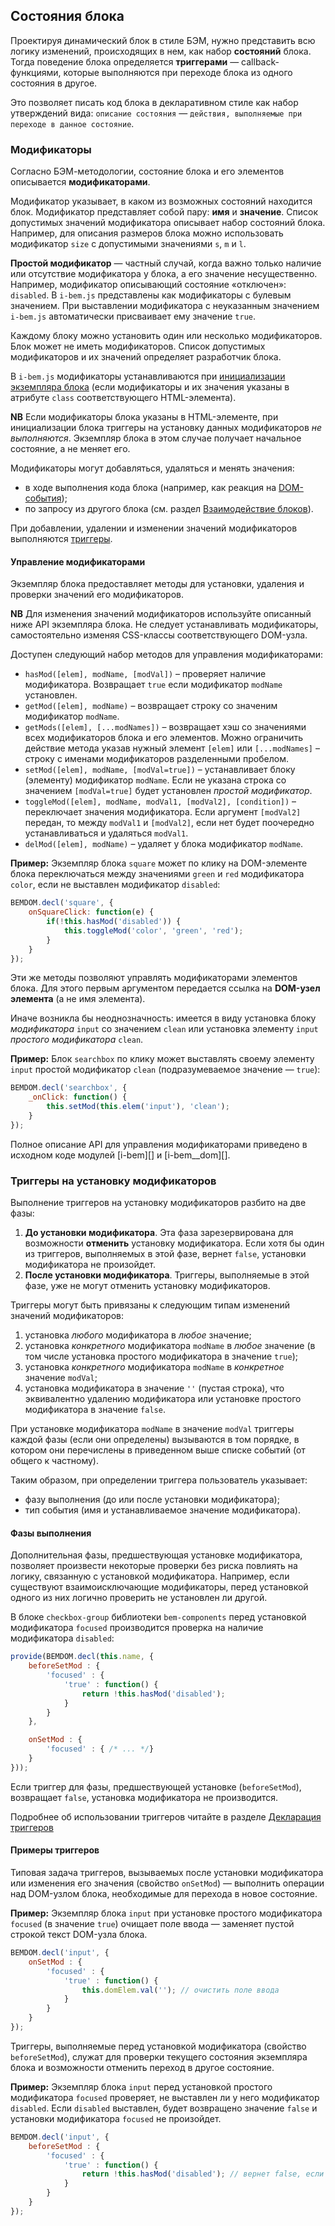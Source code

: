 <a name="states"></a>
## Состояния блока

Проектируя динамический блок в стиле БЭМ, нужно представить всю логику
изменений, происходящих в нем, как набор **состояний** блока. Тогда
поведение блока определяется **триггерами** — callback-функциями, которые
выполняются при переходе блока из одного состояния в другое.

Это позволяет писать код блока в декларативном стиле как набор утверждений вида: `описание состояния` — `действия, выполняемые при переходе в данное состояние`.

<a name="modifiers"></a>
### Модификаторы

Согласно БЭМ-методологии, состояние блока и его элементов описывается
**модификаторами**.

Модификатор указывает, в каком из возможных состояний находится блок. Модификатор представляет собой пару: **имя** и **значение**. Список допустимых значений модификатора описывает набор состояний блока. Например, для описания размеров блока
можно использовать модификатор `size` с допустимыми значениями `s`, `m` и
`l`.

**Простой модификатор** — частный случай, когда важно только наличие
или отсутствие модификатора у блока, а его значение несущественно. Например, модификатор описывающий состояние «отключен»: `disabled`. В `i-bem.js` представлены как модификаторы с булевым значением. При выставлении модификатора с неуказанным значением
`i-bem.js` автоматически присваивает ему значение `true`.

Каждому блоку можно установить один или несколько модификаторов. Блок
может не иметь модификаторов. Список допустимых модификаторов и их
значений определяет разработчик блока.

В `i-bem.js` модификаторы устанавливаются при
[инициализации экземпляра блока](#init) (если модификаторы и их
значения указаны в атрибуте `class` соответствующего HTML-элемента).

**NB** Если модификаторы блока указаны в HTML-элементе, при
инициализации блока триггеры на установку данных модификаторов *не
выполняются*. Экземпляр блока в этом случае получает начальное
состояние, а не меняет его.

Модификаторы могут добавляться, удаляться и менять значения:

* в ходе выполнения кода блока (например, как реакция на [DOM-события](#dom-events));
* по запросу из другого блока (см. раздел [Взаимодействие блоков](#ibc)).

При добавлении, удалении и изменении значений модификаторов выполняются [триггеры](#mods-api-trigger).

<a name="mods-api"></a>
#### Управление модификаторами

Экземпляр блока предоставляет методы для установки, удаления и проверки значений его модификаторов.

**NB** Для изменения значений модификаторов используйте описанный ниже API экземпляра блока. Не следует устанавливать модификаторы, самостоятельно изменяя CSS-классы соответствующего DOM-узла.

Доступен следующий набор методов для управления модификаторами:

* `hasMod([elem], modName, [modVal])` – проверяет наличие модификатора. Возвращает `true` если модификатор `modName` установлен.
* `getMod([elem], modName)` – возвращает строку со значеним модификатор `modName`.
* `getMods([elem], [...modNames])` – возвращает хэш со значениями всех модификаторов блока и его элементов. Можно ограничить действие метода указав нужный элемент `[elem]` или `[...modNames]` – строку с именами модификаторов разделенными пробелом.
* `setMod([elem], modName, [modVal=true])` – устанавливает блоку (элементу) модификатор `modName`. Если не указана строка со значением `[modVal=true]` будет установлен *простой модификатор*.
* `toggleMod([elem], modName, modVal1, [modVal2], [condition])` – переключает значения модификатора. Если аргумент `[modVal2]` передан, то между `modVal1` и `[modVal2]`, если нет будет поочередно устанавливаться и удаляться `modVal1`.
* `delMod([elem], modName)` – удаляет у блока модификатор `modName`.

**Пример:** Экземпляр блока `square` может по клику на DOM-элементе блока переключаться между значениями `green` и `red` модификатора `color`, если не выставлен модификатор `disabled`:

```js
BEMDOM.decl('square', {
    onSquareClick: function(e) {
        if(!this.hasMod('disabled')) {
            this.toggleMod('color', 'green', 'red');
        }
    }
});
```


Эти же методы позволяют управлять модификаторами элементов блока. Для этого первым аргументом передается ссылка на **DOM-узел элемента** (а не имя элемента).

Иначе возникла бы неоднозначность: имеется в виду установка блоку *модификатора* `input` со значением `clean` или установка элементу `input` *простого модификатора* `clean`.

**Пример:** Блок `searchbox` по клику может выставлять своему элементу `input` простой модификатор `clean` (подразумеваемое значение — `true`):

```js
BEMDOM.decl('searchbox', {
    _onClick: function() {
        this.setMod(this.elem('input'), 'clean');
    }
});
```


Полное описание API для управления модификаторами приведено в
исходном коде модулей [i-bem][] и [i-bem__dom][].

<a name="mods-api-trigger"></a>
### Триггеры на установку модификаторов

Выполнение триггеров на установку модификаторов разбито на две фазы:

1. **До установки модификатора**. Эта фаза зарезервирована для
возможности **отменить** установку модификатора. Если хотя бы один
из триггеров, выполняемых в этой фазе, вернет `false`,
установки модификатора не произойдет.
2. **После установки модификатора**. Триггеры, выполняемые в этой
фазе, уже не могут отменить установку модификаторов.

Триггеры могут быть привязаны к следующим типам изменений значений модификаторов:

1. установка *любого* модификатора в *любое* значение;
2. установка *конкретного* модификатора `modName` в *любое* значение (в том числе
установка простого модификатора в значение `true`);
3. установка *конкретного* модификатора `modName` в *конкретное* значение `modVal`;
4. установка модификатора в значение `''` (пустая строка), что
эквивалентно удалению модификатора или установке простого
модификатора в значение `false`.

При установке модификатора `modName` в значение `modVal` триггеры
каждой фазы (если они определены) вызываются в том порядке, в котором они
перечислены в приведенном выше списке событий (от общего к частному).

Таким образом, при определении триггера пользователь указывает:

* фазу выполнения (до или после установки модификатора);
* тип события (имя и устанавливаемое значение модификатора).

<a name="mods-api-trigger-phase"></a>
#### Фазы выполнения

Дополнительная фазы, предшествующая установке модификатора, позволяет
произвести некоторые проверки без риска повлиять на логику, связанную с установкой модификатора. Например, если существуют взаимоисключающие модификаторы, перед установкой одного из них логично проверить не установлен ли другой.

В блоке `checkbox-group` библиотеки `bem-components` перед установкой модификатора `focused` производится проверка на наличие модификатора `disabled`:

```js
provide(BEMDOM.decl(this.name, {
    beforeSetMod : {
        'focused' : {
            'true' : function() {
                return !this.hasMod('disabled');
            }
        }
    },

    onSetMod : {
        'focused' : { /* ... */}
    }
}));
```


Если триггер для фазы, предшествующей установке (`beforeSetMod`), возвращает `false`, установка модификатора не производится.

Подробнее об использовании триггеров читайте в разделе [Декларация триггеров](#trigger-decl)

#### Примеры триггеров

Типовая задача триггеров, вызываемых после установки модификатора или
изменения его значения (свойство `onSetMod`) — выполнить операции над
DOM-узлом блока, необходимые для перехода в новое состояние.

**Пример:** Экземпляр блока `input` при установке простого
модификатора `focused` (в значение `true`) очищает поле ввода —
заменяет пустой строкой текст DOM-узла блока.

```js
BEMDOM.decl('input', {
    onSetMod : {
        'focused' : {
            'true' : function() {
                this.domElem.val(''); // очистить поле ввода
            }
        }
    }
});
```


Триггеры, выполняемые перед установкой модификатора (свойство `beforeSetMod`), служат для проверки текущего состояния экземпляра блока и возможности отменить переход в другое состояние.

**Пример:** Экземпляр блока `input` перед установкой простого
модификатора `focused` проверяет, не выставлен ли у него модификатор
`disabled`. Если `disabled` выставлен, будет возвращено значение `false` и
установки модификатора `focused` не произойдет.

```js
BEMDOM.decl('input', {
    beforeSetMod : {
        'focused' : {
            'true' : function() {
                return !this.hasMod('disabled'); // вернет false, если disabled
            }
        }
    }
});
```
